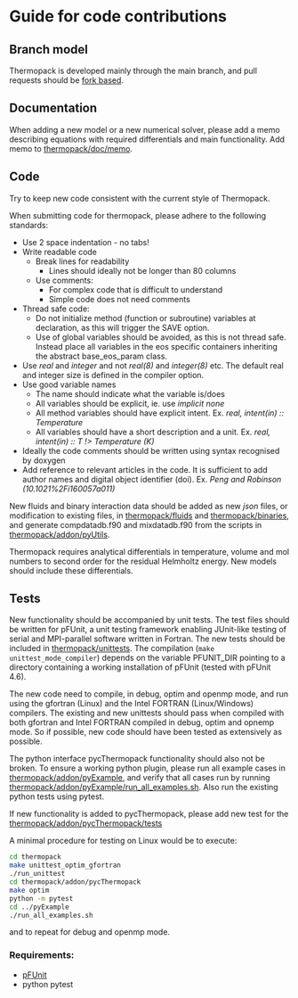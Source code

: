 # Guide for code contributions

## Branch model

Thermopack is developed mainly through the main branch, and pull requests should
be [fork based](https://help.github.com/articles/using-pull-requests/).

## Documentation

When adding a new model or a new numerical solver, please add a memo describing equations with required differentials and main functionality. Add memo to [thermopack/doc/memo](https://github.com/thermotools/thermopack/tree/main/doc/memo).

## Code

Try to keep new code consistent with the current style of Thermopack.

When submitting code for thermopack, please adhere to the following standards:

- Use 2 space indentation - no tabs!
- Write readable code
    - Break lines for readability
        - Lines should ideally not be longer than 80 columns
    - Use comments:
        - For complex code that is difficult to understand
        - Simple code does not need comments
- Thread safe code:
    - Do not initialize method (function or subroutine) variables at declaration, as this will trigger the SAVE option.
    - Use of global variables should be avoided, as this is not thread safe. Instead place all variables in the eos specific containers inheriting the abstract base_eos_param class.
- Use *real* and *integer* and not *real(8)* and *integer(8)* etc. The default real and integer size is defined in the compiler option.
- Use good variable names
    - The name should indicate what the variable is/does
    - All variables should be explicit, ie. use *implicit none*
    - All method variables should have explicit intent. Ex. *real, intent(in) :: Temperature*
    - All variables should have a short description and a unit. Ex. *real, intent(in) :: T !> Temperature (K)*
- Ideally the code comments should be written using syntax recognised by doxygen
- Add reference to relevant articles in the code. It is sufficient to add author names and digital object identifier (doi). Ex. *Peng and Robinson (10.1021%2Fi160057a011)*


New fluids and binary interaction data should be added as new *json* files, or modification to existing files, in [thermopack/fluids](https://github.com/thermotools/thermopack/tree/main/fluids) and [thermopack/binaries](https://github.com/thermotools/thermopack/main/tree/binaries), and generate compdatadb.f90 and mixdatadb.f90 from the scripts in [thermopack/addon/pyUtils](https://github.com/thermotools/thermopack/tree/main/pyUtils).

Thermopack requires analytical differentials in temperature, volume and mol numbers to second order for the residual Helmholtz energy. New models should include these differentials.

## Tests

New functionality should be accompanied by unit tests. The test files should be written for pFUnit, a unit testing framework enabling JUnit-like testing of serial and MPI-parallel software written in Fortran. The new tests should be included in [thermopack/unittests](https://github.com/thermotools/thermopack/tree/main/unittest). The compilation (`make unittest_mode_compiler`) depends on the variable PFUNIT_DIR pointing to a directory containing a working installation of pFUnit (tested with pFUnit 4.6).

The new code need to compile, in debug, optim and openmp mode, and run using the gfortran (Linux) and the Intel FORTRAN (Linux/Windows) compilers. The existing and new unittests should pass when compiled with both gfortran and Intel FORTRAN compiled in debug, optim and opnemp mode. So if possible, new code should have been tested as extensively as possible.

The python interface pycThermopack functionality should also not be broken. To ensure a working python plugin, please run all example cases in [thermopack/addon/pyExample](https://github.com/thermotools/thermopack/tree/main/addon/pyExample), and verify that all cases run by running [thermopack/addon/pyExample/run_all_examples.sh](https://github.com/thermotools/thermopack/tree/main/addon/pyExample/run_all_examples.sh). Also run the existing python tests using pytest.

If new functionality is added to pycThermopack, please add new test for the [thermopack/addon/pycThermopack/tests](https://github.com/thermotools/thermopack/tree/main/addon/pycThermopack/tests)

A minimal procedure for testing on Linux would be to execute:
```bash
cd thermopack
make unittest_optim_gfortran
./run_unittest
cd thermopack/addon/pycThermopack
make optim
python -m pytest
cd ../pyExample
./run_all_examples.sh
```
and to repeat for debug and openmp mode.

### Requirements:
- [pFUnit](https://github.com/Goddard-Fortran-Ecosystem/pFUnit)
- python pytest
